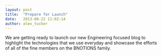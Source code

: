 ```yaml
---
layout: post
title:  "Prepare for Launch"
date:   2013-08-22 11:02:14
author: alex_tucker
---
```


We are getting ready to launch our new Engineering focused blog to highlight the technologies that we use everyday and showcase the efforts of all of the fine members on the BNOTIONS family.
